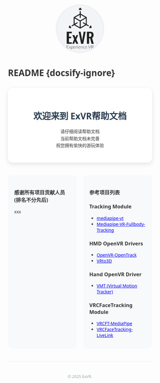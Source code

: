 <div style="max-width: 900px; margin: 50px auto; padding: 20px; font-family: 'Segoe UI', Tahoma, Geneva, Verdana, sans-serif; color: #333;">

<div style="text-align: center; margin: 40px 0">
    <img src="res/images/logo.png" alt="Logo" style="width: 150px; height: 150px; border-radius: 50%; object-fit: contain; border: 3px solid #eee">
</div>

<!--
<div style="text-align: center; margin: 30px 0">
    <a href="https://exvr-doc.github.io/#/zh-cn/guide" style="margin: 0 15px; text-decoration: none; color: #2c3e50; font-weight: 1500">快速入门</a>
    <a href="https://exvr-doc.github.io/#/zh-cn/extra" style="margin: 0 15px; text-decoration: none; color: #2c3e50; font-weight: 1500">扩展功能</a>
    <a href="https://exvr-doc.github.io/#/zh-cn/problems_list" style="margin: 0 15px; text-decoration: none; color: #2c3e50; font-weight: 1500">常见问题</a>
</div>
-->
# README {docsify-ignore}
<!-- 简介卡片 -->
<div style="background: #ffffff; padding: 30px; border-radius: 15px; box-shadow: 0 5px 15px rgba(0,0,0,0.1); margin: 30px 0">
    <h1 style="color: #2c3e50; text-align: center; margin-bottom: 20px">欢迎来到 ExVR帮助文档</h1>
    <p style="line-height: 1.6; text-align: center">
        请仔细阅读帮助文档<br>
        当前帮助文档未完善<br>
        祝您拥有愉快的游玩体验
    </p>
</div>


<div style="display: grid; grid-template-columns: repeat(2, 1fr); gap: 20px; margin: 40px 0">
    <div style="padding: 20px; background: #f8f9fa; border-radius: 15px">
        <h3>感谢所有项目贡献人员(排名不分先后)</h3>
        <p>xxx</p>
    </div>
    <div style="padding: 20px; background: #f8f9fa; border-radius: 15px">
        <h3>参考项目列表</h3>
        <h3>Tracking Module</h3>
        <ul>
            <li><a href="https://github.com/nuekaze/mediapipe-vt" style="color: #0000ff">mediapipe-vt</a></li>
            <li><a href="https://github.com/ju1ce/Mediapipe-VR-Fullbody-Tracking/" style="color: #0000ff">Mediapipe-VR-Fullbody-Tracking</a></li>
        </ul>
        <h3>HMD OpenVR Drivers</h3>
        <ul>
            <li><a href="https://github.com/r57zone/OpenVR-OpenTrack" style="color: #0000ff">OpenVR-OpenTrack</a></li>
            <li><a href="https://github.com/oneup03/VRto3D" style="color: #0000ff">VRto3D</a></li>
        </ul>
        <h3>Hand OpenVR Driver</h3>
        <ul>
            <li><a href="https://github.com/gpsnmeajp/VirtualMotionTracker/" style="color: #0000ff">VMT (Virtual Motion Tracker)</a></li>
        </ul>
        <h3>VRCFaceTracking Module</h3>
        <ul>
            <li><a href="https://github.com/Codel1417/VRCFT-MediaPipe" style="color: #0000ff">VRCFT-MediaPipe</a></li>
            <li><a href="https://github.com/kusomaigo/VRCFaceTracking-LiveLink/" style="color: #0000ff">VRCFaceTracking-LiveLink</a></li>
        </ul>
    </div>
</div>


<hr style="border: 0; height: 1px; background: #eee; margin: 40px 0">
<div style="text-align: center; color: #95a5a6; font-size: 0.9em">
    © 2025 ExVR.
</div>

</div>